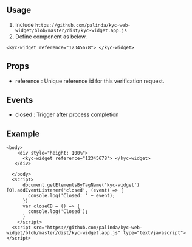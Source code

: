 ## Usage

1. Include `https://github.com/palinda/kyc-web-widget/blob/master/dist/kyc-widget.app.js`
2. Define component as below. 
```
<kyc-widget reference="12345678"> </kyc-widget>
```

## Props

- reference : Unique reference id for this verification request.

## Events

- closed : Trigger after process completion

## Example

```
<body>
    <div style="height: 100%">
      <kyc-widget reference="12345678"> </kyc-widget>
   </div>
   
  </body>
  <script>
      document.getElementsByTagName('kyc-widget')[0].addEventListener('closed', (event) => {
        console.log('Closed: ' + event);
      })
      var closeCB = () => {
        console.log('Closed');
      }
    </script>
  <script src="https://github.com/palinda/kyc-web-widget/blob/master/dist/kyc-widget.app.js" type="text/javascript"></script>
```
